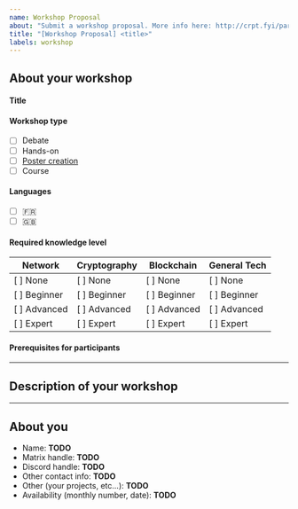 ```yaml
---
name: Workshop Proposal
about: "Submit a workshop proposal. More info here: http://crpt.fyi/parisp2p-cfp"
title: "[Workshop Proposal] <title>"
labels: workshop
---
```


## About your workshop

#### Title

<!-- Simple and concise title that would fit on a line. -->

#### Workshop type

<!-- Select only one option below unless it's particularly relevant in your case to combine two workshops in one. -->

- [ ] Debate
- [ ] Hands-on
- [ ] [Poster creation](https://github.com/parisp2p/community/wiki/Poster-workshop)
- [ ] Course

#### Languages

<!-- You can select both languages and the community will chose for you. :) -->
- [ ] 🇫🇷
- [ ] 🇬🇧

#### Required knowledge level

<!-- Give an idea of the required skills to follow the presentation according to the topics covered and the time allocated to present the different technical concepts. -->
  
| Network      | Cryptography | Blockchain   | General Tech |
| ------------ | ------------ | ------------ | ------------ |
| [ ] None     | [ ] None     | [ ] None     | [ ] None     |
| [ ] Beginner | [ ] Beginner | [ ] Beginner | [ ] Beginner |
| [ ] Advanced | [ ] Advanced | [ ] Advanced | [ ] Advanced |
| [ ] Expert   | [ ] Expert   | [ ] Expert   | [ ] Expert   |

#### Prerequisites for participants

<!-- List here the prerequisites for attending your workshop, for example:
- come with a computer or a smartphone
- pre-install this software (link to a tutorial if possible / necessary)
- read this introductory document
- watch this introductory video
- etc... -->

---

## Description of your workshop

<!-- Describe in detail the topics that will be covered during your workshop:
- Will specific technos be discussed / presented? If so, which ones?
- Will you present a project? If so, is it yours / are you part of the team leading it or not? Is it an open-source project? A commercial project? At what stage of its realization is it? etc...
- To what extent do you intend to explore the topics covered?

You can also provide a plan of the workshop by chapter. -->

---

## About you

<!-- Replace or remove the TODO -->

* Name: **TODO** 
* Matrix handle: **TODO** 
* Discord handle: **TODO**  
* Other contact info: **TODO** 
* Other (your projects, etc...): **TODO** 
* Availability (monthly number, date): **TODO** 
